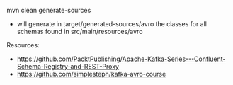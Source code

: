 mvn clean generate-sources
- will generate in target/generated-sources/avro
the classes for all schemas found in src/main/resources/avro
  

Resources:
- https://github.com/PacktPublishing/Apache-Kafka-Series---Confluent-Schema-Registry-and-REST-Proxy
- https://github.com/simplesteph/kafka-avro-course